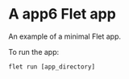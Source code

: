 # A app6 Flet app

An example of a minimal Flet app.

To run the app:

```
flet run [app_directory]
```